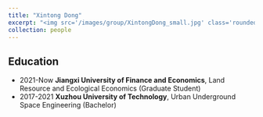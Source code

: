 ```yaml
---
title: "Xintong Dong"
excerpt: "<img src='/images/group/XintongDong_small.jpg' class='rounded-corners'><br/>Graduate Student (2021)"
collection: people
---
```


## Education
* 2021-Now **Jiangxi University of Finance and Economics**, Land Resource and Ecological Economics (Graduate Student)
* 2017-2021 **Xuzhou University of Technology**, Urban Underground Space Engineering (Bachelor)
